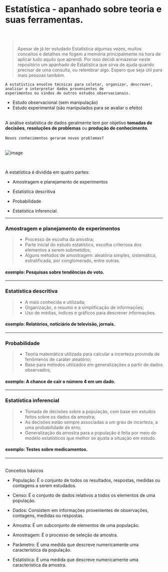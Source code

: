 # Estatística - apanhado sobre teoria e suas ferramentas.
<br/>

<blockquote><br/>Apesar de já ter estudado Estatística algumas vezes, muitos conceitos e detalhes me fogem a memória principalmente na hora de aplicar tudo aquilo que aprendi. Por isso decidi armazenar neste repositório um apanhado de Estatística que sirva de ajuda quando precisar de uma consulta, ou relembrar algo. Espero que seja útil para mais pessoas também. <br/>
</blockquote>


    A estatística envolve técnicas para coletar, organizar, descrever, analisar e interpretar dados provenientes de
    experimentos ou vindos de outros estudos observacionais.

- Estudo observacional (sem manipulação)
- Estudo experimental (são manipulados para se avaliar o efeito)


<br/>
   A análise estatística de dados geralmente tem por objetivo <strong>tomadas de decisões</strong>, <strong>resoluções de problemas</strong> ou <strong>produção de conhecimento</strong>.
<br/><br/>
<code>Novos conhecimentos geraram novos problemas?</code>
<br/><br/>

![image](https://github.com/area-41/Estatistica/assets/87396846/7ebf2413-8593-4961-816e-989b55304d59)

<br/>

A estatística é dividida em quatro partes: 

- Amostragem e planejamento de experimentos

- Estatística descritiva

- Probabilidade

- Estatística inferencial.


---
### Amostragem e planejamento de experimentos
> + Processo de escolha da amostra;
> + Parte inicial do estudo estatístico, escolha criteriosa dos elementos a serem submetidos;
> + Alguns métodos de amostragem: aleatória simples, sistemática, estratificada, por conglomerado, entre outras.

#### exemplo: Pesquisas sobre tendências de voto.
---
### Estatística descritiva
> + A mais conhecida e utilizada;
> + Organização, o resumo e a simplificação de informações;
> + Uso de médias, índices e gráficos para descrever informações.

#### exemplo: Relatórios, noticiário de televisão, jornais.

---
### Probabilidade
> + Teoria matemática utilizada para calcular a incerteza provinda de fenômenos de caráter aleatório;
> + Base para métodos utilizados em generalizações a partir de dados observados;

#### exemplo: A chance de cair o número 4 em um dado.

---
### Estatística inferencial
> + Tomada de decisões sobre a população, com base em estudos feitos sobre os dados da amostra;
> + As decisões estão sempre associadas a um grau de incerteza, a uma probabilidade de erro;
> + Generalização da amostra para a população
é feita por meio do modelo estatísticos que
melhor se ajusta a situação em estudo.

#### exemplo: Testes sobre medicamentos.
---

<br/>
Conceitos básicos

- População: É o conjunto de todos os resultados,
respostas, medidas ou contagens a serem estudados.

- Censo: É o conjunto de dados relativos a todos os
elementos de uma população.

- Dados: Consistem em informações provenientes de
observações, contagens, medidas ou respostas.

- Amostra: É um subconjunto de elementos de uma
população.

- Amostragem: É o processo de seleção da amostra.
  
- Parâmetro: É uma medida que descreve
numericamente uma característica da população.

- Estatística: É uma medida que descreve
numericamente uma característica da amostra.